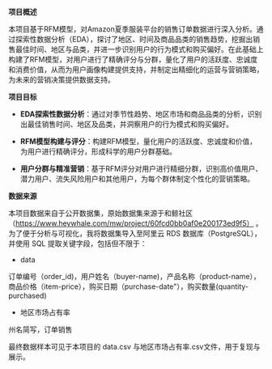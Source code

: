 **项目概述**

本项目基于RFM模型，对Amazon夏季服装平台的销售订单数据进行深入分析。通过探索性数据分析（EDA），探讨了地区、时间及商品品类的销售趋势，挖掘出销售最佳时间、地区与品类，并进一步识别用户的行为模式和购买偏好。在此基础上构建了RFM模型，对用户进行了精确评分与分群，量化了用户的活跃度、忠诚度和消费价值，从而为用户画像构建提供支持，并制定出精细化的运营与营销策略，为未来的营销决策提供数据支持。

**项目目标**

- **EDA探索性数据分析**：通过对季节性趋势、地区市场和商品品类的分析，识别出最佳销售时间、地区及品类，并洞察用户的行为模式和购买偏好。

- **RFM模型构建与评分**：构建RFM模型，量化用户的活跃度、忠诚度和价值，为用户进行精确评分，形成科学的用户分群基础。

- **用户分群与精准营销**：基于RFM评分对用户进行精细分群，识别高价值用户、潜力用户、流失风险用户和其他用户，为每个群体制定个性化的营销策略。

**数据来源**

本项目数据来自于公开数据集，原始数据集来源于和鲸社区（https://www.heywhale.com/mw/project/60fcd0bb0af0e200173ed9f5） 。为了便于分析与可视化，我将数据集导入至阿里云 RDS 数据库（PostgreSQL），并使用 SQL 提取关键字段，包括但不限于：

- data

订单编号（order_id)，用户姓名（buyer-name)，产品名称（product-name），商品价格（item-price），购买日期（purchase-date"），购买数量(quantity-purchased)

- 地区市场占有率

州名简写，订单销售

最终数据样本可见于本项目的 data.csv 与地区市场占有率.csv文件，用于复现与展示。
